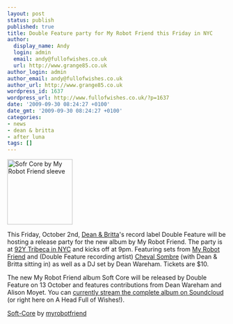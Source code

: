 ```yaml
---
layout: post
status: publish
published: true
title: Double Feature party for My Robot Friend this Friday in NYC
author:
  display_name: Andy
  login: admin
  email: andy@fullofwishes.co.uk
  url: http://www.grange85.co.uk
author_login: admin
author_email: andy@fullofwishes.co.uk
author_url: http://www.grange85.co.uk
wordpress_id: 1637
wordpress_url: http://www.fullofwishes.co.uk/?p=1637
date: '2009-09-30 08:24:27 +0100'
date_gmt: '2009-09-30 08:24:27 +0100'
categories:
- news
- dean & britta
- after luna
tags: []
---
```

<p><img src="http://www.fullofwishes.co.uk/wp/wp-content/uploads/2009/09/softcorecoversquare-150x150.jpg" alt="Sofr Core by My Robot Friend sleeve" title="Sofr Core by My Robot Friend sleeve" width="150" height="150" class="alignright size-thumbnail wp-image-1591" />
<p>This Friday, October 2nd, <a href="http://www.deanandbritta.com">Dean & Britta</a>'s record label Double Feature will be hosting a <span class="removed_link" title="http://www.92y.org/shop/92Tri_event_detail.asp?productid=T-MM5PT10">release party for the new album by My Robot Friend</span>. The party is at <a href="http://www.92y.org">92Y Tribeca in NYC</a> and kicks off at 9pm. Featuring sets from <a href="http://www.myrobotfriend.com/">My Robot Friend</a> and (Double Feature recording artist) <a href="http://www.myspace.com/chevalsombre">Cheval Sombre</a> (with Dean & Britta sitting in) as well as a DJ set by Dean Wareham. Tickets are $10.</p>
<p>The new My Robot Friend album Soft Core will be released by Double Feature on 13 October and features contributions from Dean Wareham and Alison Moyet. You can <a href="http://soundcloud.com/myrobotfriend/sets/soft-core-1">currently stream the complete album on Soundcloud</a> (or right here on A Head Full of Wishes!).</p>
<p><figure class="caption "><figcaption class="caption-text"></figcaption></figure>  <span><a href="http://soundcloud.com/myrobotfriend/sets/soft-core-1">Soft-Core</a>  by  <a href="http://soundcloud.com/myrobotfriend">myrobotfriend</a></span> </p>
